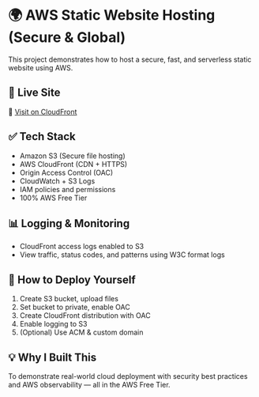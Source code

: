 # 🌍 AWS Static Website Hosting (Secure & Global)

This project demonstrates how to host a secure, fast, and serverless static website using AWS.

## 🚀 Live Site
🔗 [Visit on CloudFront](https://d8qt4ze7u5f8h.cloudfront.net/)

## ✅ Tech Stack
- Amazon S3 (Secure file hosting)
- AWS CloudFront (CDN + HTTPS)
- Origin Access Control (OAC)
- CloudWatch + S3 Logs
- IAM policies and permissions
- 100% AWS Free Tier

## 📊 Logging & Monitoring
- CloudFront access logs enabled to S3
- View traffic, status codes, and patterns using W3C format logs

## 📁 How to Deploy Yourself
1. Create S3 bucket, upload files
2. Set bucket to private, enable OAC
3. Create CloudFront distribution with OAC
4. Enable logging to S3
5. (Optional) Use ACM & custom domain

## 💡 Why I Built This
To demonstrate real-world cloud deployment with security best practices and AWS observability — all in the AWS Free Tier.
